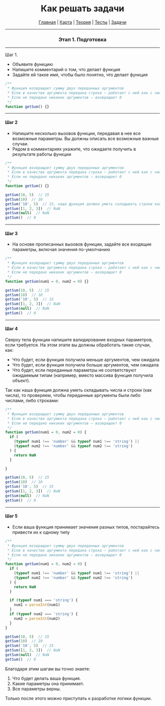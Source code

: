 <div align="center">

# Как решать задачи

[Главная](https://github.com/dollaween/junior-roadmap/)
|
[Карта](/roadmap/README.md)
|
[Теория](/theory/README.md)
|
[Тесты](/tests/README.md)
|
[Задачи](/tasks/README.md)

</div>

---

<div align="center">

### Этап 1. Подготовка

</div>

---

Шаг 1.

* Объявите функцию
* Напишите комментарий о том, что делает функция
* Задайте ей такое имя, чтобы было понятно, что делает функция

```js
/**
 * Функция возвращает сумму двух переданных аргументов
 * Если в качестве аргумента передана строка — работает с ней как с числом
 * Если не передано никаких аргументов — возвращает 0
 */
function getSum() {}
```

---

#### Шаг 2

* Напишите несколько вызовов функции, передавая в нее все возможные параметры. Вы должны описать все возможные важные случаи.
* Рядом в комментариях укажите, что ожидаете получить в результате работы функции

```js
/**
 * Функция возвращает сумму двух переданных аргументов
 * Если в качестве аргумента передана строка — работает с ней как с числом
 * Если не передано никаких аргументов — возвращает 0
 */
function getSum() {}

getSum(10, 5)  // 15
getSum(10)  // 10
getSum('10', 5)  // 15, наша функция должна уметь складывать строки как числа
getSum([1, 2, 3])  // NaN
getSum(null)  // NaN
getSum()  // 0
```

---

#### Шаг 3

* На основе прописанных вызовов функции, задайте все входящие параметры, включая значения по-умолчанию

```js
/**
 * Функция возвращает сумму двух переданных аргументов
 * Если в качестве аргумента передана строка — работает с ней как с числом
 * Если не передано никаких аргументов — возвращает 0
 */
function getSum(num1 = 0, num2 = 0) {}

getSum(10, 5)  // 15
getSum(10)  // 10
getSum('10', 5)  // 15
getSum([1, 2, 3])  // NaN
getSum(null)  // NaN
getSum()  // 0
```

---

#### Шаг 4

Сверху тела функции напишите валидирование входных параметров, если требуется. На этом этапе вы должны обработать такие случаи, как:
* Что будет, если функция получила меньше аргументов, чем ожидала
* Что будет, если функция получила больше аргументов, чем ожидала
* Что будет, если переданные параметры не соответствуют ожидаемым типам (например, вместо массива функция получила объект).

Так как наша функция должна уметь складывать числа и строки (как числа), то проверяем, чтобы переданные аргументы были либо числами, либо строками:

```js
/**
 * Функция возвращает сумму двух переданных аргументов
 * Если в качестве аргумента передана строка — работает с ней как с числом
 * Если не передано никаких аргументов — возвращает 0
 */
function getSum(num1 = 0, num2 = 0) {
  if (
    (typeof num1 !== 'number' && typeof num1 !== 'string') ||
    (typeof num2 !== 'number' && typeof num2 !== 'string')
  ) {
    return NaN
  }

}

getSum(10, 5)  // 15
getSum(10)  // 10
getSum('10', 5)  // 15
getSum([1, 2, 3])  // NaN
getSum(null)  // NaN
getSum()  // 0
```

---

#### Шаг 5

* Если ваша функция принимает значения разных типов, постарайтесь привести их к одному типу

```js
/**
 * Функция возвращает сумму двух переданных аргументов
 * Если в качестве аргумента передана строка — работает с ней как с числом
 * Если не передано никаких аргументов — возвращает 0
 */
function getSum(num1 = 0, num2 = 0) {
  if (
    (typeof num1 !== 'number' && typeof num1 !== 'string') ||
    (typeof num2 !== 'number' && typeof num2 !== 'string')
  ) {
    return NaN
  }

  if (typeof num1 === 'string') {
    num1 = parseInt(num1)
  }
  if (typeof num2 === 'string') {
    num2 = parseInt(num2)
  }
}

getSum(10, 5)  // 15
getSum(10)  // 10
getSum('10', 5)  // 15
getSum([1, 2, 3])  // NaN
getSum(null)  // NaN
getSum()  // 0
```

Благодаря этим шагам вы точно знаете:
1. Что будет делать ваша функция.
2. Какие параметры она принимает.
3. Все параметры верны.

Только после этого можно приступать к разработке логики функции.










